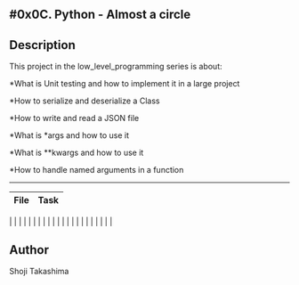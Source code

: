 #0x0C. Python - Almost a circle
---
## Description

This project in the low_level_programming series is about:

*What is Unit testing and how to implement it in a large project

*How to serialize and deserialize a Class

*How to write and read a JSON file

*What is *args and how to use it

*What is **kwargs and how to use it

*How to handle named arguments in a function

---
File|Task
---|---
 | 
 | 
 | 
 | 
 | 
 | 
 | 
 | 
 | 
 | 
 | 
 | 
 | 
 | 
 | 
 | 
 | 
 | 
 | 
 | 
 | 
 | 

## Author
 Shoji Takashima
